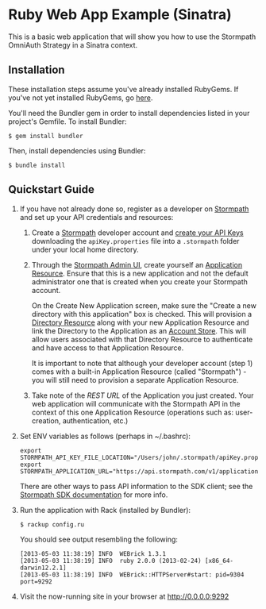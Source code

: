 # Ruby Web App Example (Sinatra)

This is a basic web application that will show you how to use the Stormpath OmniAuth Strategy in a Sinatra context.

## Installation

These installation steps assume you've already installed RubyGems. If you've
not yet installed RubyGems, go [here](http://docs.rubygems.org/read/chapter/3).

You'll need the Bundler gem in order to install dependencies listed in your
project's Gemfile. To install Bundler:

```
$ gem install bundler
```

Then, install dependencies using Bundler:

```
$ bundle install
```

## Quickstart Guide

1.  If you have not already done so, register as a developer on [Stormpath](http://stormpath.com/) and set up your API credentials and resources:

    1.  Create a [Stormpath](http://stormpath.com/) developer account and [create your API Keys](https://stormpath.com/docs/console/product-guide#!ManageAPIkeys) downloading the <code>apiKey.properties</code> file into a <code>.stormpath</code> folder under your local home directory.

    2.  Through the [Stormpath Admin UI](https://stormpath.com/docs/console/product-guide#!Administration), create yourself an [Application Resource](https://stormpath.com/docs/rest/product-guide#!Applications). Ensure that this is a new application and not the default administrator one that is created when you create your Stormpath account. 

        On the Create New Application screen, make sure the "Create a new directory  with this application" box is checked. This will provision a [Directory Resource](https://stormpath.com/docs/rest/product-guide#!Directories) along with your new Application Resource and link the Directory to the Application as an [Account Store](https://stormpath.com/docs/rest/product-guide#!ManageAccountStores). This will allow users associated with that Directory Resource to authenticate and have access to that Application Resource. 

        It is important to note that although your developer account (step 1) comes with a built-in Application Resource (called "Stormpath") - you will still need to provision a separate Application Resource.

    3.  Take note of the _REST URL_ of the Application you just created. Your web application will communicate with the Stormpath API in the context of this one Application Resource (operations such as: user-creation, authentication, etc.)

2.  Set ENV variables as follows (perhaps in ~/.bashrc):

    ```
    export STORMPATH_API_KEY_FILE_LOCATION="/Users/john/.stormpath/apiKey.properties"
    export STORMPATH_APPLICATION_URL="https://api.stormpath.com/v1/applications/YOUR_APP_ID"
    ```

    There are other ways to pass API information to the SDK client; see the
    [Stormpath SDK documentation](https://github.com/stormpath/stormpath-sdk-ruby) for more info.

3.  Run the application with Rack (installed by Bundler):

    ```
    $ rackup config.ru
    ```

    You should see output resembling the following:

    ```
    [2013-05-03 11:38:19] INFO  WEBrick 1.3.1
    [2013-05-03 11:38:19] INFO  ruby 2.0.0 (2013-02-24) [x86_64-darwin12.2.1]
    [2013-05-03 11:38:19] INFO  WEBrick::HTTPServer#start: pid=9304 port=9292
    ```

4.  Visit the now-running site in your browser at http://0.0.0.0:9292
